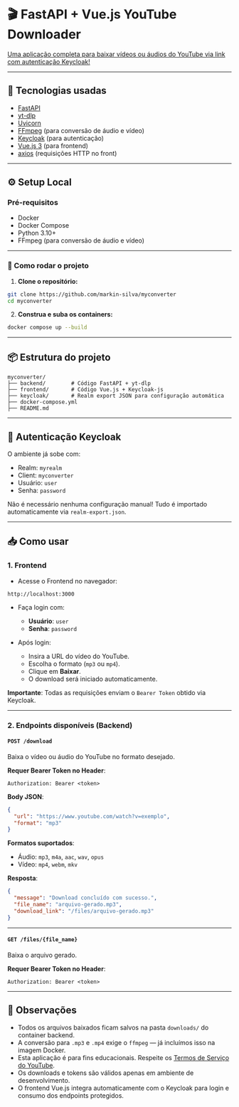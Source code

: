 # 🎬 FastAPI + Vue.js YouTube Downloader

[Uma aplicação completa para baixar vídeos ou áudios do YouTube via link com autenticação Keycloak!](https://github.com/markin-silva/myconverter)

---

## 🚀 Tecnologias usadas
- [FastAPI](https://fastapi.tiangolo.com/)
- [yt-dlp](https://github.com/yt-dlp/yt-dlp)
- [Uvicorn](https://www.uvicorn.org/)
- [FFmpeg](https://ffmpeg.org/) (para conversão de áudio e vídeo)
- [Keycloak](https://www.keycloak.org/) (para autenticação)
- [Vue.js 3](https://vuejs.org/) (para frontend)
- [axios](https://axios-http.com/) (requisições HTTP no front)

---

## ⚙️ Setup Local

### Pré-requisitos
- Docker
- Docker Compose
- Python 3.10+
- FFmpeg (para conversão de áudio e vídeo)

---

### 🐳 Como rodar o projeto

1. **Clone o repositório:**

```bash
git clone https://github.com/markin-silva/myconverter
cd myconverter
```

2. **Construa e suba os containers:**

```bash
docker compose up --build
```

---

## 📦 Estrutura do projeto

```
myconverter/
├── backend/        # Código FastAPI + yt-dlp
├── frontend/       # Código Vue.js + Keycloak-js
├── keycloak/       # Realm export JSON para configuração automática
├── docker-compose.yml
├── README.md
```

---

## 🔐 Autenticação Keycloak

O ambiente já sobe com:

- Realm: `myrealm`
- Client: `myconverter`
- Usuário: `user`
- Senha: `password`

Não é necessário nenhuma configuração manual! Tudo é importado automaticamente via `realm-export.json`.

---

## 📥 Como usar

### 1. Frontend

- Acesse o Frontend no navegador:

```
http://localhost:3000
```

- Faça login com:
  - **Usuário**: `user`
  - **Senha**: `password`

- Após login:
  - Insira a URL do vídeo do YouTube.
  - Escolha o formato (`mp3` ou `mp4`).
  - Clique em **Baixar**.
  - O download será iniciado automaticamente.

**Importante**: Todas as requisições enviam o `Bearer Token` obtido via Keycloak.

---

### 2. Endpoints disponíveis (Backend)

#### `POST /download`

Baixa o vídeo ou áudio do YouTube no formato desejado.

**Requer Bearer Token no Header**:

```http
Authorization: Bearer <token>
```

**Body JSON**:

```json
{
  "url": "https://www.youtube.com/watch?v=exemplo",
  "format": "mp3"
}
```

**Formatos suportados**:
- Áudio: `mp3`, `m4a`, `aac`, `wav`, `opus`
- Vídeo: `mp4`, `webm`, `mkv`

**Resposta**:

```json
{
  "message": "Download concluído com sucesso.",
  "file_name": "arquivo-gerado.mp3",
  "download_link": "/files/arquivo-gerado.mp3"
}
```

---

#### `GET /files/{file_name}`

Baixa o arquivo gerado.

**Requer Bearer Token no Header**:

```http
Authorization: Bearer <token>
```

---

## 📝 Observações
- Todos os arquivos baixados ficam salvos na pasta `downloads/` do container backend.
- A conversão para `.mp3` e `.mp4` exige o `ffmpeg` — já incluímos isso na imagem Docker.
- Esta aplicação é para fins educacionais. Respeite os [Termos de Serviço do YouTube](https://www.youtube.com/t/terms).
- Os downloads e tokens são válidos apenas em ambiente de desenvolvimento.
- O frontend Vue.js integra automaticamente com o Keycloak para login e consumo dos endpoints protegidos.
